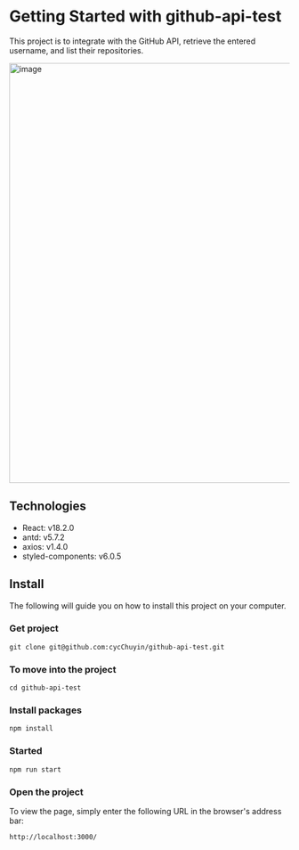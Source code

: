 # Getting Started with github-api-test

This project is to integrate with the GitHub API, retrieve the entered username, and list their repositories.

<img width="754" alt="image" src="https://github.com/cycChuyin/github-api-test/assets/86073316/4a4ae75a-022e-4f00-8067-1fd0d179adeb">


## Technologies 
* React: v18.2.0
* antd: v5.7.2
* axios: v1.4.0
* styled-components: v6.0.5

## Install
The following will guide you on how to install this project on your computer.

### Get project
```
git clone git@github.com:cycChuyin/github-api-test.git
```

### To move into the project
```
cd github-api-test
```

### Install packages
```
npm install
```

### Started
```
npm run start
```

### Open the project
To view the page, simply enter the following URL in the browser's address bar:
```
http://localhost:3000/
```
